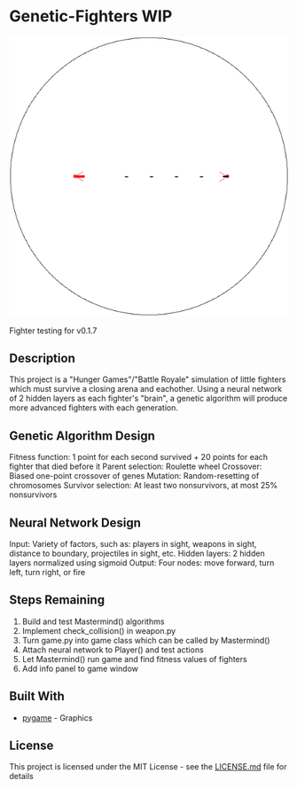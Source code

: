# Genetic-Fighters WIP
![v0.1.7](Progress.png)

Fighter testing for v0.1.7

## Description
This project is a "Hunger Games"/"Battle Royale" simulation of little fighters which must survive a closing arena and eachother.  Using a neural network of 2 hidden layers as each fighter's "brain", a genetic algorithm will produce more advanced fighters with each generation.  

## Genetic Algorithm Design
Fitness function: 1 point for each second survived + 20 points for each fighter that died before it
Parent selection: Roulette wheel
Crossover: Biased one-point crossover of genes
Mutation: Random-resetting of chromosomes
Survivor selection: At least two nonsurvivors, at most 25% nonsurvivors

## Neural Network Design
Input: Variety of factors, such as: players in sight, weapons in sight, distance to boundary, projectiles in sight, etc.
Hidden layers: 2 hidden layers normalized using sigmoid
Output: Four nodes: move forward, turn left, turn right, or fire

## Steps Remaining
1. Build and test Mastermind() algorithms
2. Implement check_collision() in weapon.py
3. Turn game.py into game class which can be called by Mastermind()
4. Attach neural network to Player() and test actions
5. Let Mastermind() run game and find fitness values of fighters
6. Add info panel to game window

## Built With

* [pygame](http://www.pygame.org/news) - Graphics

## License

This project is licensed under the MIT License - see the [LICENSE.md](LICENSE.md) file for details
